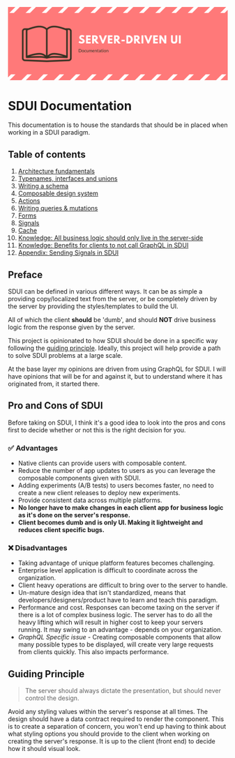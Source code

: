 ![Documentation banner](images/banner-docs.png)

# SDUI Documentation

This documentation is to house the standards that should be in placed when working in a SDUI paradigm.

## Table of contents
1. [Architecture fundamentals](./architecture-fundamentals.md)
2. [Typenames, interfaces and unions](./graphql-types.md)
3. [Writing a schema](./schema.md)
4. [Composable design system](./composable-design.md)
5. [Actions](./actions.md)
6. [Writing queries & mutations](./queries-and-mutations.md)
7. [Forms](./forms.md)
8. [Signals](./signals.md)
9. [Cache](./cache.md)
10. [Knowledge: All business logic should only live in the server-side](./server-side-business-logic.md)
11. [Knowledge: Benefits for clients to not call GraphQL in SDUI](./decouple-graphql-client.md)
12. [Appendix: Sending Signals in SDUI](https://medium.com/expedia-group-tech/sending-signals-in-server-driven-ui-a8a580059ed1)

## Preface

SDUI can be defined in various different ways. It can be as simple a providing copy/localized text from the server, or be completely driven by the server by providing the styles/templates to build the UI.

All of which the client **should** be 'dumb', and should **NOT** drive business logic from the response given by the server.

This project is opinionated to how SDUI should be done in a specific way following the [guiding principle](#guiding-principle). Ideally, this project will help provide a path to solve SDUI problems at a large scale.

At the base layer my opinions are driven from using GraphQL for SDUI. I will have opinions that will be for and against it, but to understand where it has originated from, it started there.

## Pro and Cons of SDUI

Before taking on SDUI, I think it's a good idea to look into the pros and cons first to decide whether or not this is the right decision for you.

### ✅ Advantages

- Native clients can provide users with composable content.
- Reduce the number of app updates to users as you can leverage the composable components given with SDUI.
- Adding experiments (A/B tests) to users becomes faster, no need to create a new client releases to deploy new experiments.
- Provide consistent data across multiple platforms.
- **No longer have to make changes in each client app for business logic as it's done on the server's response.**
- **Client becomes dumb and is only UI. Making it lightweight and reduces client specific bugs.**

### ❌ Disadvantages

- Taking advantage of unique platform features becomes challenging.
- Enterprise level application is difficult to coordinate across the organization.
- Client heavy operations are difficult to bring over to the server to handle.
- Un-mature design idea that isn't standardized, means that developers/designers/product have to learn and teach this paradigm.
- Performance and cost. Responses can become taxing on the server if there is a lot of complex business logic. The server has to do all the heavy lifting which will result in higher cost to keep your servers running. It may swing to an advantage - depends on your organization.
- _GraphQL Specific issue_ - Creating composable components that allow many possible types to be displayed, will create very large requests from clients quickly. This also impacts performance.

## Guiding Principle

> The server should always dictate the presentation, but should never control the design.

Avoid any styling values within the server's response at all times. The design should have a data contract required to render the component. This is to create a separation of concern, you won't end up having to think about what styling options you should provide to the client when working on creating the server's response. It is up to the client (front end) to decide how it should visual look.
